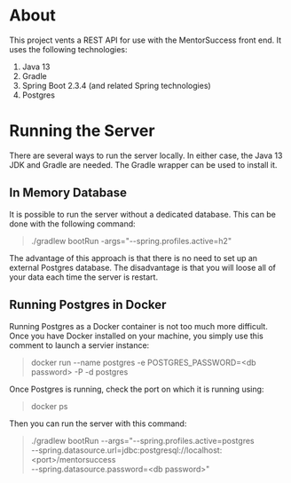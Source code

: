 # About

This project vents a REST API for use with the MentorSuccess front end. It uses 
the following technologies:

1. Java 13
1. Gradle
1. Spring Boot 2.3.4 (and related Spring technologies)
1. Postgres

# Running the Server

There are several ways to run the server locally. In either case, the Java 13 
JDK and Gradle are needed. The Gradle wrapper can be used to install it.

## In Memory Database

It is possible to run the server without a dedicated database. This can be done 
with the following command:

> ./gradlew bootRun -args="--spring.profiles.active=h2"

The advantage of this approach is that there is no need to set up an external
Postgres database. The disadvantage is that you will loose all of your data
each time the server is restart.
 
## Running Postgres in Docker

Running Postgres as a Docker container is not too much more difficult. Once
you have Docker installed on your machine, you simply use this comment to
launch a servier instance:

> docker run --name postgres -e POSTGRES_PASSWORD=\<db password\> -P -d postgres

Once Postgres is running, check the port on which it is running using:

> docker ps

Then you can run the server with this command:

> ./gradlew bootRun --args="--spring.profiles.active=postgres \
> --spring.datasource.url=jdbc:postgresql://localhost:\<port\>/mentorsuccess \
> --spring.datasource.password=\<db password\>"